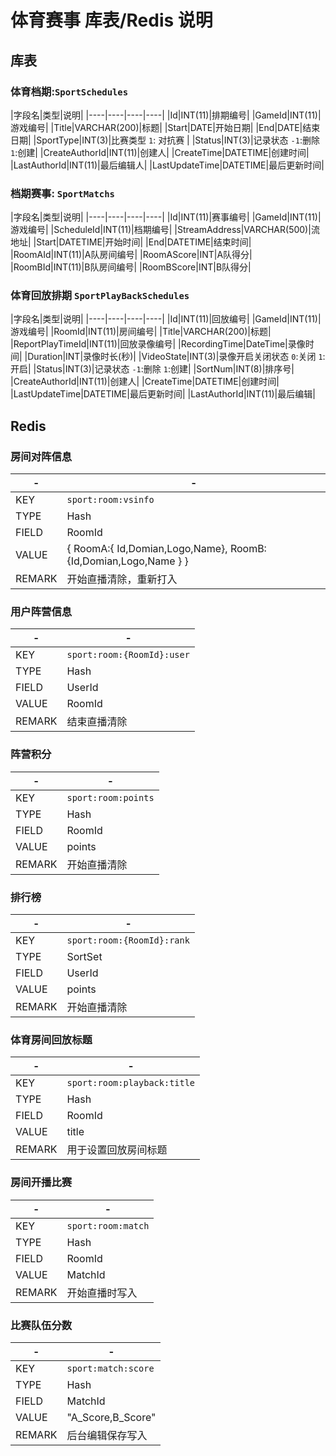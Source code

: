 ﻿# 体育赛事 库表/Redis 说明

## 库表

### 体育档期:`SportSchedules`

|字段名|类型|说明|
|----|----|----|----|
|Id|INT(11)|排期编号|
|GameId|INT(11)|游戏编号|
|Title|VARCHAR(200)|标题|
|Start|DATE|开始日期|
|End|DATE|结束日期|
|SportType|INT(3)|比赛类型 `1`: 对抗赛 |
|Status|INT(3)|记录状态 `-1`:删除 `1`:创建|
|CreateAuthorId|INT(11)|创建人|
|CreateTime|DATETIME|创建时间|
|LastAuthorId|INT(11)|最后编辑人|
|LastUpdateTime|DATETIME|最后更新时间|



### 档期赛事: `SportMatchs`

|字段名|类型|说明|
|----|----|----|----|
|Id|INT(11)|赛事编号|
|GameId|INT(11)|游戏编号|
|ScheduleId|INT(11)|档期编号|
|StreamAddress|VARCHAR(500)|流地址|
|Start|DATETIME|开始时间|
|End|DATETIME|结束时间|
|RoomAId|INT(11)|A队房间编号|
|RoomAScore|INT|A队得分|
|RoomBId|INT(11)|B队房间编号|
|RoomBScore|INT|B队得分|



### 体育回放排期 `SportPlayBackSchedules`

|字段名|类型|说明|
|----|----|----|----|
|Id|INT(11)|回放编号|
|GameId|INT(11)|游戏编号|
|RoomId|INT(11)|房间编号|
|Title|VARCHAR(200)|标题|
|ReportPlayTimeId|INT(11)|回放录像编号|
|RecordingTime|DateTime|录像时间|
|Duration|INT|录像时长(秒)|
|VideoState|INT(3)|录像开启关闭状态 `0`:关闭 `1`:开启|
|Status|INT(3)|记录状态 `-1`:删除 `1`:创建|
|SortNum|INT(8)|排序号|
|CreateAuthorId|INT(11)|创建人|
|CreateTime|DATETIME|创建时间|
|LastUpdateTime|DATETIME|最后更新时间|
|LastAuthorId|INT(11)|最后编辑|

## Redis

### 房间对阵信息

|-|-|
|----|----|
|KEY|`sport:room:vsinfo`|
|TYPE| Hash|
|FIELD| RoomId|
|VALUE| { RoomA:{ Id,Domian,Logo,Name}, RoomB:{Id,Domian,Logo,Name } }|
|REMARK| 开始直播清除，重新打入|

### 用户阵营信息

|-| -|
|----|----|
|KEY|`sport:room:{RoomId}:user`|
|TYPE| Hash|
|FIELD| UserId|
|VALUE| RoomId|
|REMARK| 结束直播清除|

### 阵营积分

|-|-|
|----|----|
|KEY| `sport:room:points`  |
|TYPE| Hash|
|FIELD| RoomId|
|VALUE| points|
|REMARK| 开始直播清除|

### 排行榜

|-|-|
|----|----|
|KEY| `sport:room:{RoomId}:rank`|
|TYPE| SortSet|
|FIELD| UserId|
|VALUE| points|
|REMARK| 开始直播清除|

### 体育房间回放标题
|-|-|
|----|----|
|KEY| `sport:room:playback:title`|
|TYPE| Hash|
|FIELD| RoomId|
|VALUE| title|
|REMARK| 用于设置回放房间标题|

### 房间开播比赛
|-|-|
|----|----|
|KEY| `sport:room:match`|
|TYPE| Hash|
|FIELD| RoomId|
|VALUE| MatchId|
|REMARK| 开始直播时写入|

### 比赛队伍分数
|-|-|
|----|----|
|KEY| `sport:match:score`|
|TYPE| Hash|
|FIELD| MatchId|
|VALUE| "A_Score,B_Score" |
|REMARK| 后台编辑保存写入 |